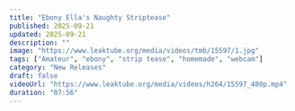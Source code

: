 ```yaml
---
title: "Ebony Ella's Naughty Striptease"
published: 2025-09-21
updated: 2025-09-21
description: ""
image: "https://www.leaktube.org/media/videos/tmb/15597/1.jpg"
tags: ["Amateur", "ebony", "strip tease", "homemade", "webcam"]
category: "New Releases"
draft: false
videoUrl: "https://www.leaktube.org/media/videos/h264/15597_480p.mp4"
duration: "07:56"
---
```



